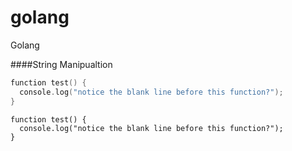 # golang
Golang




####String Manipualtion

```Go
function test() {
  console.log("notice the blank line before this function?");
}
```


```
function test() {
  console.log("notice the blank line before this function?");
}
